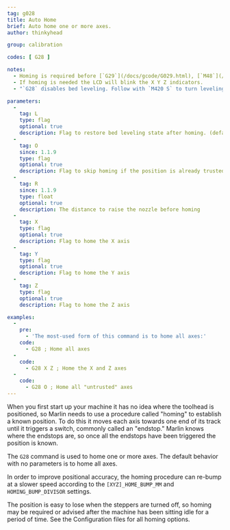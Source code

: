 ```yaml
---
tag: g028
title: Auto Home
brief: Auto home one or more axes.
author: thinkyhead

group: calibration

codes: [ G28 ]

notes:
  - Homing is required before [`G29`](/docs/gcode/G029.html), [`M48`](/docs/gcode/M048.html), and some other procedures.
  - If homing is needed the LCD will blink the X Y Z indicators.
  - "`G28` disables bed leveling. Follow with `M420 S` to turn leveling on, or use `RESTORE_LEVELING_AFTER_G28` to automatically keep leveling on after `G28`."

parameters:
  -
    tag: L
    type: flag
    optional: true
    description: Flag to restore bed leveling state after homing. (default `true`)
  -
    tag: O
    since: 1.1.9
    type: flag
    optional: true
    description: Flag to skip homing if the position is already trusted
  -
    tag: R
    since: 1.1.9
    type: float
    optional: true
    description: The distance to raise the nozzle before homing
  -
    tag: X
    type: flag
    optional: true
    description: Flag to home the X axis
  -
    tag: Y
    type: flag
    optional: true
    description: Flag to home the Y axis
  -
    tag: Z
    type: flag
    optional: true
    description: Flag to home the Z axis

examples:
  -
    pre:
      - 'The most-used form of this command is to home all axes:'
    code:
      - G28 ; Home all axes
  -
    code:
      - G28 X Z ; Home the X and Z axes
  -
    code:
      - G28 O ; Home all "untrusted" axes
---
```


When you first start up your machine it has no idea where the toolhead is positioned, so Marlin needs to use a procedure called "homing" to establish a known position. To do this it moves each axis towards one end of its track until it triggers a switch, commonly called an "endstop." Marlin knows where the endstops are, so once all the endstops have been triggered the position is known.

The `G28` command is used to home one or more axes. The default behavior with no parameters is to home all axes.

In order to improve positional accuracy, the homing procedure can re-bump at a slower speed according to the `[XYZ]_HOME_BUMP_MM` and `HOMING_BUMP_DIVISOR` settings.

The position is easy to lose when the steppers are turned off, so homing may be required or advised after the machine has been sitting idle for a period of time. See the Configuration files for all homing options.
